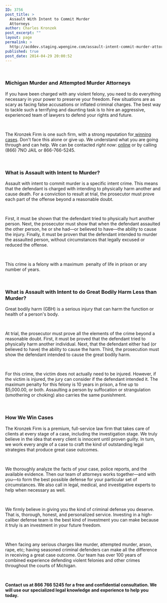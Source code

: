 ```yaml
---
ID: 3756
post_title: >
  Assault With Intent to Commit Murder
  Attorneys
author: Charles Kronzek
post_excerpt: ""
layout: page
permalink: >
  http://acddev.staging.wpengine.com/assault-intent-commit-murder-attorneys.html
published: true
post_date: 2014-04-29 20:00:52
---
```

&nbsp;
<h3>Michigan Murder and Attempted Murder Attorneys</h3>
If you have been charged with any violent felony, you need to do everything necessary in your power to preserve your freedom. Few situations are as scary as facing false accusations or inflated criminal charges. The best way to tackle such a terrifying and daunting task is to hire an aggressive, experienced team of lawyers to defend your rights and future.

&nbsp;

The Kronzek Firm is one such firm, with a strong reputation for<a title="Proven Results" href="http://acddev.staging.wpengine.com/proven-results" target="_blank" rel="noopener"> winning cases</a>. Don't face this alone or give up. We understand what you are going through and can help. We can be contacted <em>right now</em>: <a title="contact us" href="http://acddev.staging.wpengine.com/contact-us" target="_blank" rel="noopener">online</a> or by calling (866) 7NO JAIL or 866-766-5245.

&nbsp;
<h3>What is Assault with Intent to Murder?</h3>
Assault with intent to commit murder is a specific intent crime. This means that the defendant is charged with intending to physically harm another and cause death. For a conviction to result at trial, the prosecutor must prove each part of the offense beyond a reasonable doubt.

&nbsp;

First, it must be shown that the defendant tried to physically hurt another person. Next, the prosecutor must show that when the defendant assaulted the other person, he or she had―or believed to have―the ability to cause the injury. Finally, it must be proven that the defendant intended to murder the assaulted person, without circumstances that legally excused or reduced the offense.

&nbsp;

This crime is a felony with a maximum  penalty of life in prison or any number of years.

&nbsp;
<h3>What is Assault with Intent to do Great Bodily Harm Less than Murder?</h3>
Great bodily harm (GBH) is a serious injury that can harm the function or health of a person's body.

&nbsp;

At trial, the prosecutor must prove all the elements of the crime beyond a reasonable doubt. First, it must be proved that the defendant tried to physically harm another individual. Next, that the defendant either had (or believed to have) the ability to cause the harm. Third, the prosecution must show the defendant intended to cause the great bodily harm.

&nbsp;

For this crime, the victim does not actually need to be injured. However, if the victim is injured, the jury can consider if the defendant intended it. The maximum penalty for this felony is 10 years in prison, a fine up to $5,000.00, or both. Assaulting a person by suffocation or strangulation (smothering or choking) also carries the same punishment.

&nbsp;
<h3>How We Win Cases</h3>
The Kronzek Firm is a premium, full-service law firm that takes care of clients at every stage of a case, including the investigation stage. We truly believe in the idea that every client is innocent until proven guilty. In turn, we work every angle of a case to craft the kind of outstanding legal strategies that produce great case outcomes.

&nbsp;

We thoroughly analyze the facts of your case, police reports, and the available evidence. Then our team of attorneys works together—and with you—to form the best possible defense for your particular set of circumstances. We also call in legal, medical, and investigative experts to help when necessary as well.

&nbsp;

We firmly believe in giving you the kind of criminal defense you deserve. That is, thorough, honest, and personalized service. Investing in a high-caliber defense team is the best kind of investment you can make because it truly is an investment in your future freedom.

&nbsp;

When facing any serious charges like murder, attempted murder, arson, rape, etc; having seasoned criminal defenders can make all the difference in receiving a great case outcome. Our team has over 100 years of combined experience defending violent felonies and other crimes throughout the courts of Michigan.

&nbsp;

<strong>Contact us at 866 766 5245 for a free and confidential consultation. We will use our specialized legal knowledge and experience to help you today. </strong>
<p style="text-align: left;"></p>
&nbsp;